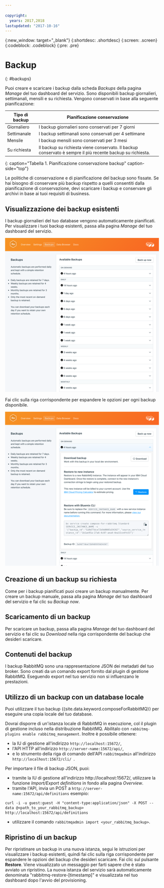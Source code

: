 ```yaml
---

copyright:
  years: 2017,2018
lastupdated: "2017-10-16"
---
```


{:new_window: target="_blank"}
{:shortdesc: .shortdesc}
{:screen: .screen}
{:codeblock: .codeblock}
{:pre: .pre}

# Backup
{: #backups}

Puoi creare e scaricare i backup dalla scheda _Backups_ della pagina _Manage_ del tuo dashboard del servizio. Sono disponibili backup giornalieri, settimanali, mensili e su richiesta. Vengono conservati in base alla seguente pianificazione:

Tipo di backup|Pianificazione conservazione
----------|-----------
Giornaliero|I backup giornalieri sono conservati per 7 giorni
Settimanale|I backup settimanali sono conservati per 4 settimane
Mensile|I backup mensili sono conservati per 3 mesi
Su richiesta|Il backup su richiesta viene conservato. Il backup conservato è sempre il più recente backup su richiesta.
{: caption="Tabella 1. Pianificazione conservazione backup" caption-side="top"}

Le politiche di conservazione e di pianificazione del backup sono fissate. Se hai bisogno di conservare più backup rispetto a quelli consentiti dalla pianificazione di conservazione, devi scaricare i backup e conservare gli archivi in base ai tuoi requisiti di business.

## Visualizzazione dei backup esistenti

I backup giornalieri del tuo database vengono automaticamente pianificati. Per visualizzare i tuoi backup esistenti, passa alla pagina *Manage* del tuo dashboard del servizio. 

![Backup](./images/rabbitmq-backups-show.png "Un elenco di backup nel dashboard del servizio")

Fai clic sulla riga corrispondente per espandere le opzioni per ogni backup disponibile.

![Opzioni backup](./images/rabbitmq-backups-options.png "Opzioni per il backup.") 

## Creazione di un backup su richiesta

Come per i backup pianificati puoi creare un backup manualmente. Per creare un backup manuale, passa alla pagina *Manage* del tuo dashboard del servizio e fai clic su *Backup now*.

## Scaricamento di un backup

Per scaricare un backup, passa alla pagina *Manage* del tuo dashboard del servizio e fai clic su *Download* nella riga corrispondente del backup che desideri scaricare.

## Contenuti del backup

I backup RabbitMQ sono una rappresentazione JSON dei metadati del tuo broker. Sono creati da un comando export fornito dal plugin di gestione RabbitMQ. Eseguendo export nel tuo servizio non si influenzano le prestazioni.

## Utilizzo di un backup con un database locale

Puoi utilizzare il tuo backup {{site.data.keyword.composeForRabbitMQ}} per eseguire una copia locale del tuo database.

Dovrai disporre di un'istanza locale di RabbitMQ in esecuzione, col il plugin di gestione incluso nella distribuzione RabbitMQ. Abilitalo con `rabbitmq-plugins enable rabbitmq_management`. Inoltre è possibile ottenere:

* la IU di gestione all'indirizzo `http://localhost:15672/`,
* l'API HTTP all'indirizzo `http://server-name:15672/api/`,
* e lo strumento della riga di comando dell'API `rabbitmqadmin` all'indirizzo `http://localhost:15672/cli/ `.

Per importare il file di backup JSON, puoi:

* tramite la IU di gestione all'indirizzo http://localhost:15672/, utilizzare la funzione _Import/Export definitions_ in fondo alla pagina _Overview_.
* tramite l'API, invia un POST a `http://server-name:15672/api/definitions` esempio:
```http
curl -i -u guest:guest -H "content-type:application/json" -X POST --data @<path_to_your_rabbitmq_backup> http://localhost:15672/api/definitions
```
* utilizzare il comando `rabbitmqadmin import <your_rabbitmq_backup>`.

## Ripristino di un backup

Per ripristinare un backup in una nuova istanza, segui le istruzioni per visualizzare i backup esistenti, quindi fai clic sulla riga corrispondente per espandere le opzioni del backup che desideri scaricare. Fai clic sul pulsante **Restore**. Viene visualizzato un messaggio per farti sapere che è stato avviato un ripristino. La nuova istanza del servizio sarà automaticamente denominata "rabbitmq-restore-[timestamp]" e visualizzata nel tuo dashboard dopo l'avvio del provisioning.
